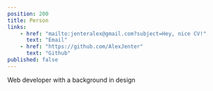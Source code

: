 ```yaml
---
position: 200
title: Person
links:
    - href: "mailto:jenteralex@gmail.com?subject=Hey, nice CV!"
      text: "Email"
    - href: "https://github.com/AlexJenter"
      text: "Github" 
published: false
---
```


Web developer with a background in design
